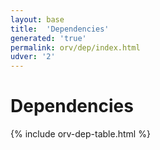 ```yaml
---
layout: base
title:  'Dependencies'
generated: 'true'
permalink: orv/dep/index.html
udver: '2'
---
```


# Dependencies

{% include orv-dep-table.html %}
